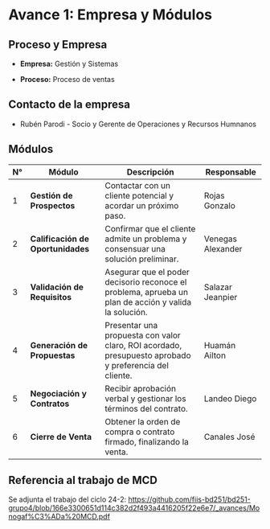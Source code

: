 # Avance 1: Empresa y Módulos
## Proceso y Empresa

- **Empresa:** Gestión y Sistemas

- **Proceso:** Proceso de ventas

## Contacto de la empresa

- Rubén Parodi - Socio y Gerente de Operaciones y Recursos Humnanos

## Módulos

| N° | Módulo                          | Descripción                                                                                            | Responsable         |
|----|----------------------------------|--------------------------------------------------------------------------------------------------------|--------------------|
| 1  | **Gestión de Prospectos**       | Contactar con un cliente potencial y acordar un próximo paso.                                         | Rojas Gonzalo      |
| 2  | **Calificación de Oportunidades** | Confirmar que el cliente admite un problema y consensuar una solución preliminar.                     | Venegas Alexander  |
| 3  | **Validación de Requisitos**    | Asegurar que el poder decisorio reconoce el problema, aprueba un plan de acción y valida la solución. | Salazar Jeanpier   |
| 4  | **Generación de Propuestas**    | Presentar una propuesta con valor claro, ROI acordado, presupuesto aprobado y preferencia del cliente. | Huamán Ailton  |
| 5  | **Negociación y Contratos**     | Recibir aprobación verbal y gestionar los términos del contrato.                                      | Landeo Diego          |
| 6  | **Cierre de Venta**             | Obtener la orden de compra o contrato firmado, finalizando la venta.                                  | Canales José          |

## Referencia al trabajo de MCD
Se adjunta el trabajo del ciclo 24-2:
https://github.com/fiis-bd251/bd251-grupo4/blob/166e3300651d114c382d2f493a4416205f22e6e7/_avances/Monogaf%C3%ADa%20MCD.pdf


